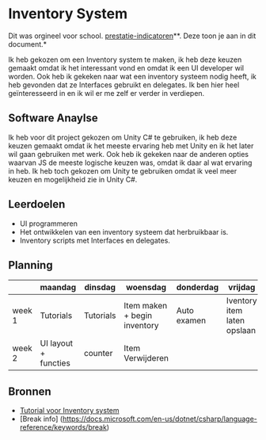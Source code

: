 # Inventory System
Dit was orgineel voor school.
[prestatie-indicatoren](https://drive.google.com/drive/folders/1y8l0Zr4E8b6gYJui_pSzQaoWr-gEr6JN?usp=sharing)**. Deze toon je aan in dit document.*

Ik heb gekozen om een Inventory system te maken, ik heb deze keuzen gemaakt omdat ik het interessant vond en omdat ik een UI developer wil worden. Ook heb ik gekeken naar wat een inventory systeem nodig heeft, ik heb gevonden dat ze Interfaces gebruikt en delegates. Ik ben hier heel geïnteresseerd in en ik wil er me zelf er verder in verdiepen.

## Software Anaylse
Ik heb voor dit project gekozen om Unity C# te gebruiken, ik heb deze keuzen gemaakt omdat ik het meeste ervaring heb met Unity en ik het later wil gaan gebruiken met werk. Ook heb ik gekeken naar de anderen opties waarvan JS de meeste logische keuzen was, omdat ik daar al wat ervaring in heb. Ik heb toch gekozen om Unity te gebruiken omdat ik veel meer keuzen en mogelijkheid zie in Unity C#.

## Leerdoelen 
- UI programmeren
- Het ontwikkelen van een inventory systeem dat herbruikbaar is.
- Inventory scripts met Interfaces en delegates.

## Planning 

| | maandag | dinsdag | woensdag | donderdag | vrijdag |
| --- | --- | --- | --- | --- | --- |
|week 1 | Tutorials | Tutorials | Item maken + begin inventory | Auto examen | Iventory item laten opslaan |
|week 2 | UI layout + functies | counter | Item Verwijderen |

## Bronnen

- [Tutorial voor Inventory system]( https://www.youtube.com/playlist?list=PLboXykqtm8dynMisqs4_oKvAIZedixvtf) 
- [Break info] (https://docs.microsoft.com/en-us/dotnet/csharp/language-reference/keywords/break)

